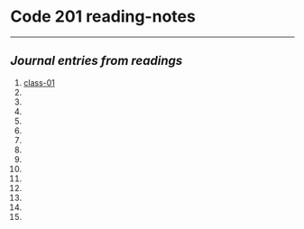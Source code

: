 # Code 201 reading-notes
***

## *Journal entries from readings*

1. [class-01](https://christopherhamersly.github.io/reading-notes/class-01.md)
1.
1.
1.
1.
1.
1.
1.
1.
1.
1.
1.
1.
1.
1.